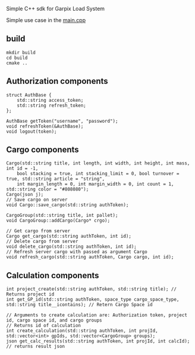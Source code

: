 Simple C++ sdk for Garpix Load System

Simple use case in the [main.cpp](https://github.com/Vindalamar/gls_sdk/blob/main/main.cpp)

## build
```shell
mkdir build
cd build
cmake ..
```
## Authorization components
```shell
struct AuthBase {
    std::string access_token;
    std::string refresh_token;
};

AuthBase getToken("username", "password");
void refreshToken(&AuthBase);
void logout(token);
```

## Cargo components

```shell
Cargo(std::string title, int length, int width, int height, int mass, int id = -1,
    bool stacking = true, int stacking_limit = 0, bool turnover = true, std::string article = "string", 
    int margin_length = 0, int margin_width = 0, int count = 1, std::string color = "#808080");
Cargo(json j);
// Save cargo on server
void Cargo::save_cargo(std::string authToken);

CargoGroup(std::string title, int pallet);
void CargoGroup::addCargo(Cargo* crgo);

// Get cargo from server
Cargo get_cargo(std::string authToken, int id); 
// Delete cargo from server
void delete_cargo(std::string authToken, int id); 
// Refresh server cargo with passed as argument Cargo
void refresh_cargo(std::string authToken, Cargo cargo, int id);
```
## Calculation components

```shell
int project_create(std::string authToken, std::string title); // Returns project id
int get_GP_id(std::string authToken, space_type cargo_space_type, std::string title__icontains); // Retern Cargo Space id

// Arguments to create calculation are: Authorization token, project id, cargo space id, and cargo groups
// Returns id of calculation
int create_calculation(std::string authToken, int projId, std::vector<int> gpIds, std::vector<CargoGroup> groups);
json get_calc_results(std::string authToken, int projId, int calcId); // returns result json
```
